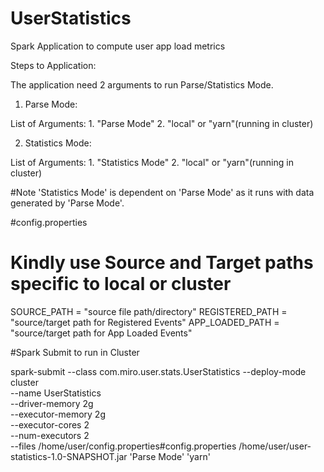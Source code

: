 # UserStatistics
Spark Application to compute user app load metrics

Steps to Application:

The application need 2 arguments to run Parse/Statistics Mode.


1. Parse Mode:

List of Arguments:
    1. "Parse Mode"
    2. "local" or "yarn"(running in cluster)

2. Statistics Mode:

List of Arguments:
    1. "Statistics Mode"
    2. "local" or "yarn"(running in cluster)
    
#Note 'Statistics Mode' is dependent on 'Parse Mode' as it runs with data generated by 'Parse Mode'. 
    
#config.properties
# Kindly use Source and Target paths specific to local or cluster

SOURCE_PATH = "source file path/directory"
REGISTERED_PATH = "source/target path for Registered Events"
APP_LOADED_PATH = "source/target path for App Loaded Events"


#Spark Submit to run in Cluster

spark-submit 
--class com.miro.user.stats.UserStatistics 
--deploy-mode cluster  
--name UserStatistics  
--driver-memory 2g  
--executor-memory 2g  
--executor-cores 2  
--num-executors 2  
--files /home/user/config.properties#config.properties 
/home/user/user-statistics-1.0-SNAPSHOT.jar 
'Parse Mode' 
'yarn'